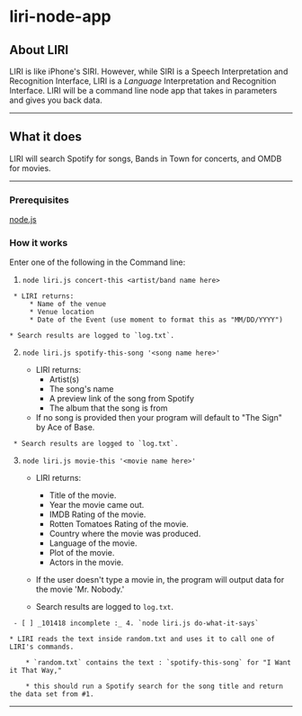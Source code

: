 # liri-node-app


## About LIRI

LIRI is like iPhone's SIRI. However, while SIRI is a Speech Interpretation and Recognition Interface, LIRI is a _Language_ Interpretation and Recognition Interface. LIRI will be a command line node app that takes in parameters and gives you back data.

- - -

## What it does

LIRI will search Spotify for songs, Bands in Town for concerts, and OMDB for movies.

- - -

### Prerequisites
[ node.js ](https://nodejs.org/en/)

### How it works

Enter one of the following in the Command line:

   1.  `node liri.js concert-this <artist/band name here>`

     * LIRI returns: 
	     * Name of the venue
         * Venue location
    	 * Date of the Event (use moment to format this as "MM/DD/YYYY")

    * Search results are logged to `log.txt`.


   2. `node liri.js spotify-this-song '<song name here>'`

      * LIRI returns: 
	     * Artist(s)
         * The song's name
	     * A preview link of the song from Spotify
		 * The album that the song is from
	  * If no song is provided then your program will default to "The Sign" by Ace of Base.

     * Search results are logged to `log.txt`.


   3. `node liri.js movie-this '<movie name here>'`
     
      * LIRI returns: 
      	 * Title of the movie.
       	 * Year the movie came out.
       	 * IMDB Rating of the movie.
       	 * Rotten Tomatoes Rating of the movie.
      	 * Country where the movie was produced.
      	 * Language of the movie.
      	 * Plot of the movie.
      	 * Actors in the movie.
  
      * If the user doesn't type a movie in, the program will output data for the movie 'Mr. Nobody.'

      * Search results are logged to `log.txt`.


     - [ ] _101418 incomplete :_ 4. `node liri.js do-what-it-says`
	 
	* LIRI reads the text inside random.txt and uses it to call one of LIRI's commands.

        * `random.txt` contains the text : `spotify-this-song` for "I Want it That Way," 

        * this should run a Spotify search for the song title and return the data set from #1.

- - -



